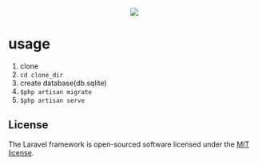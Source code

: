 <p align="center"><img src="https://laravel.com/assets/img/components/logo-laravel.svg"></p>

# usage
1. clone
2. `cd clone_dir`
3. create database(db.sqlite)
4. `$php artisan migrate`
5. `$php artisan serve`

## License

The Laravel framework is open-sourced software licensed under the [MIT license](https://opensource.org/licenses/MIT).
